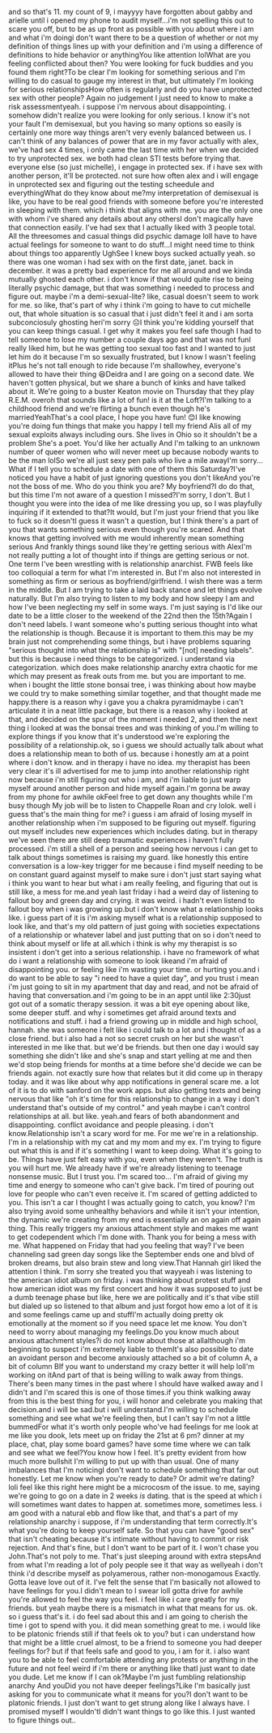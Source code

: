 
and so that's 11. my count of 9, i mayyyy have forgotten about gabby and arielle until i opened my phone to audit myself...i'm not spelling this out to scare you off, but to be as up front as possible with you about where i am and what i'm doingi don't want there to be a question of whether or not my definition of things lines up with your definition and i'm using a difference of definitions to hide behavior or anythingYou like attention lolWhat are you feeling conflicted about then? You were looking for fuck buddies and you found them right?To be clear I'm looking for something serious and I'm willing to do casual to gauge my interest in that, but ultimately I'm looking for serious relationshipsHow often is regularly and do you have unprotected sex with other people? Again no judgement I just need to know to make a risk assessmentyeah. i suppose i'm nervous about disappointing. i somehow didn't realize you were looking for only serious. I know it's not your fault I'm demisexual, but you having so many options so easily is certainly one more way things aren't very evenly balanced between us. I can't think of any balances of power that are in my favor actually with alex, we've had sex 4 times, i only came the last time with her when we decided to try unprotected sex. we both had clean STI tests before trying that. everyone else (so just michelle), i engage in protected sex. if i have sex with another person, it'll be protected. not sure how often alex and i will engage in unprotected sex and figuring out the testing scheedule and everythingWhat do they know about me?my interpretation of demisexual is like, you have to be real good friends with someone before you're interested in sleeping with them. which i think that aligns with me. you are the only one with whom i've shared any details about any othersI don't magically have that connection easily. I've had sex that I actually liked with 3 people total. All the threesomes and casual things did psychic damage lolI have to have actual feelings for someone to want to do stuff...I might need time to think about things too apparently UghSee I knew boys sucked actually yeah. so there was one woman i had sex with on the first date, janet. back in december. it was a pretty bad experience for me all around and we kinda mutually ghosted each other. i don't know if that would quite rise to being literally psychic damage, but that was something i needed to process and figure out. maybe i'm a demi-sexual-lite? like, casual doesn't seem to work for me. so like, that's part of why i think i'm going to have to cut michelle out, that whole situation is so casual that i just didn't feel it and i am sorta subconciosuly ghosting heri'm sorry ☹️I think you're kidding yourself that you can keep things casual. I get why it makes you feel safe though I had to tell someone to lose my number a couple days ago and that was not funI really liked him, but he was getting too sexual too fast and I wanted to just let him do it because I'm so sexually frustrated, but I know I wasn't feeling itPlus he's not tall enough to ride because I'm shallowhey, everyone's allowed to have their thing 😆Deidra and I are going on a second date. We haven't gotten physical, but we share a bunch of kinks and have talked about it. We're going to a buster Keaton movie on Thursday that they play R.E.M. overoh that sounds like a lot of fun! is it at the Loft?I'm talking to a childhood friend and we're flirting a bunch even though he's marriedYeahThat's a cool place, I hope you have fun! 😊I like knowing you're doing fun things that make you happy I tell my friend Alis all of my sexual exploits always including ours. She lives in Ohio so it shouldn't be a problem She's a poet. You'd like her actually And I'm talking to an unknown number of queer women who will never meet up because nobody wants to be the man lolSo we're all just sexy pen pals who live a mile awayI'm sorry... What if I tell you to schedule a date with one of them this Saturday?I've noticed you have a habit of just ignoring questions you don't likeAnd you're not the boss of me. Who do you think you are? My boyfriend?I do do that, but this time I'm not aware of a question I missed?I'm sorry, I don't. But I thought you were into the idea of me like dressing you up, so I was playfully inquiring if it extended to that?It would, but I'm just your friend that you like to fuck so it doesn'tI guess it wasn't a question, but I think there's a part of you that wants something serious even though you're scared. And that knows that getting involved with me would inherently mean something serious And frankly things sound like they're getting serious with AlexI'm not really putting a lot of thought into if things are getting serious or not. One term I've been wrestling with is relationship anarchist. FWB feels like too colloquial a term for what I'm interested in. But I'm also not interested in something as firm or serious as boyfriend/girlfriend. I wish there was a term in the middle. But I am trying to take a laid back stance and let things evolve naturally. But I'm also trying to listen to my body and how sleepy I am and how I've been neglecting my self in some ways. I'm just saying is I'd like our date to be a little closer to the weekend of the 22nd then the 15th?Again I don't need labels. I want someone who's putting serious thought into what the relationship is though. Because it is important to them.this may be my brain just not comprehending some things, but i have problems squaring "serious thought into what the relationship is" with "[not] needing labels". but this is because i need things to be categorized. i understand via categorization. which does make relationship anarchy extra chaotic for me which may present as freak outs from me. but you are important to me. when i bought the little stone bonsai tree, i was thinking about how maybe we could try to make something similar together, and that thought made me happy.there is a reason why i gave you a chakra pyramidmaybe i can't articulate it in a neat little package, but there is a reason why i looked at that, and decided on the spur of the moment i needed 2, and then the next thing i looked at was the bonsai trees and was thinking of you.I'm willing to explore things if you know that it's understood we're exploring the possibility of a relationship.ok, so i guess we should actually talk about what does a relationship mean to both of us. because i honestly am at a point where i don't know. and in therapy i have no idea. my therapist has been very clear it's ill advertised for me to jump into another relationship right now because i'm still figuring out who i am, and i'm liable to just warp myself around another person and hide myself again.I'm gonna be away from my phone for awhile okFeel free to get down any thoughts while I'm busy though My job will be to listen to Chappelle Roan and cry lolok. well i guess that's the main thing for me? i guess i am afraid of losing myself in another relationship when i'm supposed to be figuring out myself. figuring out myself includes new experiences which includes dating. but in therapy we've seen there are still deep traumatic experiences i haven't fully processed. i'm still a shell of a person and seeing how nervous i can get to talk about things sometimes is raising my guard. like honestly this entire conversation is a low-key trigger for me because i find myself needing to be on constant guard against myself to make sure i don't just start saying what i think you want to hear but what i am really feeling, and figuring that out is still like, a mess for me.and yeah last friday i had a weird day of listening to fallout boy and green day and crying. it was weird. i hadn't even listend to fallout boy when i was growing up.but i don't know what a relationship looks like. i guess part of it is i'm asking myself what is a relationship supposed to look like, and that's my old pattern of just going with societies expectations of a relationship or whatever label and just putting that on so i don't need to think about myself or life at all.which i think is why my therapist is so insistent i don't get into a serious relationship. i have no framework of what do i want a relationship with someone to look likeand i'm afraid of disappointing you. or feeling like i'm wasting your time. or hurting you.and i do want to be able to say "i need to have a quiet day", and you trust i mean i'm just going to sit in my apartment that day and read, and not be afraid of having that conversation.and i'm going to be in an appt until like 2:30just got out of a somatic therapy session. it was a bit eye opening about like, some deeper stuff. and why i sometimes get afraid around texts and notifications and stuff. i had a friend growing up in middle and high school, hannah. she was someone i felt like i could talk to a lot and i thought of as a close friend. but i also had a not so secret crush on her but she wasn't interested in me like that. but we'd be friends. but then one day i would say something she didn't like and she's snap and start yelling at me and then we'd stop being friends for months at a time before she'd decide we can be friends again. not exactly sure how that relates but it did come up in therapy today. and it was like about why app notifications in general scare me. a lot of it is to do with sanford on the work apps. but also getting texts and being nervous that like "oh it's time for this relationship to change in a way i don't understand that's outside of my control." and yeah maybe i can't control relationships at all. but like. yeah.and fears of both abandonment and disappointing. conflict avoidance and people pleasing. i don't know.Relationship isn't a scary word for me. For me we're in a relationship. I'm in a relationship with my cat and my mom and my ex. I'm trying to figure out what this is and if it's something I want to keep doing. What it's going to be.
Things have just felt easy with you, even when they weren't. The truth is you will hurt me. We already have if we're already listening to teenage nonsense music. But I trust you.
I'm scared too... I'm afraid of giving my time and energy to someone who can't give back. I'm tired of pouring out love for people who can't even receive it. I'm scared of getting addicted to you. This isn't a car I thought I was actually going to catch, you know?
I'm also trying avoid some unhealthy behaviors and while it isn't your intention, the dynamic we're creating from my end is essentially an on again off again thing. This really triggers my anxious attachment style and makes me want to get codependent which I'm done with.
Thank you for being a mess with me.
What happened on Friday that had you feeling that way? I've been channeling sad green day songs like the September ends one and blvd of broken dreams, but also brain stew and long view.That Hannah girl liked the attention I think. I'm sorry she treated you that wayyeah i was listening to the american idiot album on friday. i was thinking about protest stuff and how american idiot was my first concert and how it was supposed to just be a dumb teenage phase but like, here we are politically and it's that vibe still but dialed up so listened to that album and just forgot how emo a lot of it is and some feelings came up and stuffI'm actually doing pretty ok emotionally at the moment so if you need space let me know. You don't need to worry about managing my feelings.Do you know much about anxious attachment styles?i do not know about those at allalthough i'm beginning to suspect i'm extremely liable to themIt's also possible to date an avoidant person and become anxiously attached so a bit of column A, a bit of column BIf you want to understand my crazy better it will help lolI'm working on itAnd part of that is being willing to walk away from things. There's been many times in the past where I should have walked away and I didn't and I'm scared this is one of those times.if you think walking away from this is the best thing for you, i will honor and celebrate you making that decision.and i will be sad.but i will understand.I'm willing to schedule something and see what we're feeling then, but I can't say I'm not a little bummedFor what it's worth only people who've had feelings for me look at me like you dook, lets meet up on friday the 21st at 6 pm? dinner at my place, chat, play some board games? have some time where we can talk and see what we feel?You know how I feel. It's pretty evident from how much more bullshit I'm willing to put up with than usual. One of many imbalances that I'm noticingI don't want to schedule something that far out honestly. Let me know when you're ready to date? Or admit we're dating? loli feel like this right here might be a microcosm of the issue. to me, saying we're going to go on a date in 2 weeks _is_ dating. that is the speed at which i will sometimes want dates to happen at. sometimes more, sometimes less. i am good with a natural ebb and flow like that, and that's a part of my relationship anarchy i suppose, if i'm understanding that term correctly.It's what you're doing to keep yourself safe. So that you can have "good sex" that isn't cheating because it's intimate without having to commit or risk rejection. And that's fine, but I don't want to be part of it. I won't chase you John.That's not poly to me. That's just sleeping around with extra stepsAnd from what I'm reading a lot of poly people see it that way as wellyeah i don't think i'd describe myself as polyamerous, rather non-monogamous Exactly. Gotta leave love out of it. I've felt the sense that I'm basically not allowed to have feelings for you.I didn't mean to I swear lolI gotta drive for awhile you're allowed to feel the way you feel. i feel like i care greatly for my friends. but yeah maybe there is a mismatch in what that means for us. ok. so i guess that's it. i do feel sad about this and i am going to cherish the time i got to spend with you. it did mean something great to me. i would like to be platonic friends still if that feels ok to you? but i can understand how that might be a little cruel almost, to be a friend to someone you had deeper feelings for? but if that feels safe and good to you, i am for it. i also want you to be able to feel comfortable attending any protests or anything in the future and not feel weird if i'm there or anything like thatI just want to date you dude. Let me know if I can ok?Maybe I'm just fumbling relationship anarchy And youDid you not have deeper feelings?Like I'm basically just asking for you to communicate what it means for you?I don't want to be platonic friends. I just don't want to get strung along like I always have. I promised myself I wouldn'tI didn't want things to go like this. I just wanted to figure things out.. 